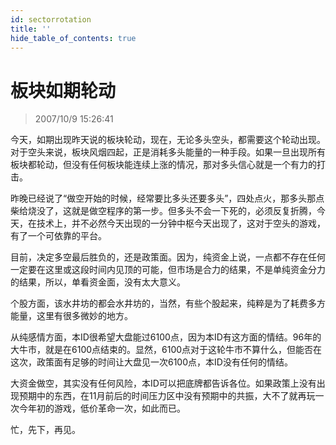 ```yaml
---
id: sectorrotation 
title: ''
hide_table_of_contents: true
---
```


# 板块如期轮动

> 2007/10/9 15:26:41

<div style={{color: '#009900', fontWeight: '500', fontSize: '18px'}}>

今天，如期出现昨天说的板块轮动，现在，无论多头空头，都需要这个轮动出现。对于空头来说，板块风烟四起，正是消耗多头能量的一种手段。如果一旦出现所有板块都轮动，但没有任何板块能连续上涨的情况，那对多头信心就是一个有力的打击。
 
昨晚已经说了“做空开始的时候，经常要比多头还要多头”，四处点火，那多头那点柴给烧没了，这就是做空程序的第一步。但多头不会一下死的，必须反复折腾，今天，在技术上，并不必然今天出现的一分钟中枢今天出现了，这对于空头的游戏，有了一个可依靠的平台。
 
目前，决定多空最后胜负的，还是政策面。因为，纯资金上说，一点都不存在任何一定要在这里或这段时间内见顶的可能，但市场是合力的结果，不是单纯资金分力的结果，所以，单看资金面，没有太大意义。
 
个股方面，该水井坊的都会水井坊的，当然，有些个股起来，纯粹是为了耗费多方能量，这里有很多微妙的地方。
 
从纯感情方面，本ID很希望大盘能过6100点，因为本ID有这方面的情结。96年的大牛市，就是在6100点结束的。显然，6100点对于这轮牛市不算什么，但能否在这次，政策面有足够的时间让大盘见一次6100点，本ID没有任何的情结。
 
大资金做空，其实没有任何风险，本ID可以把底牌都告诉各位。如果政策上没有出现预期中的东西，在11月前后的时间压力区中没有预期中的共振，大不了就再玩一次今年初的游戏，低价革命一次，如此而已。
 
忙，先下，再见。

</div>